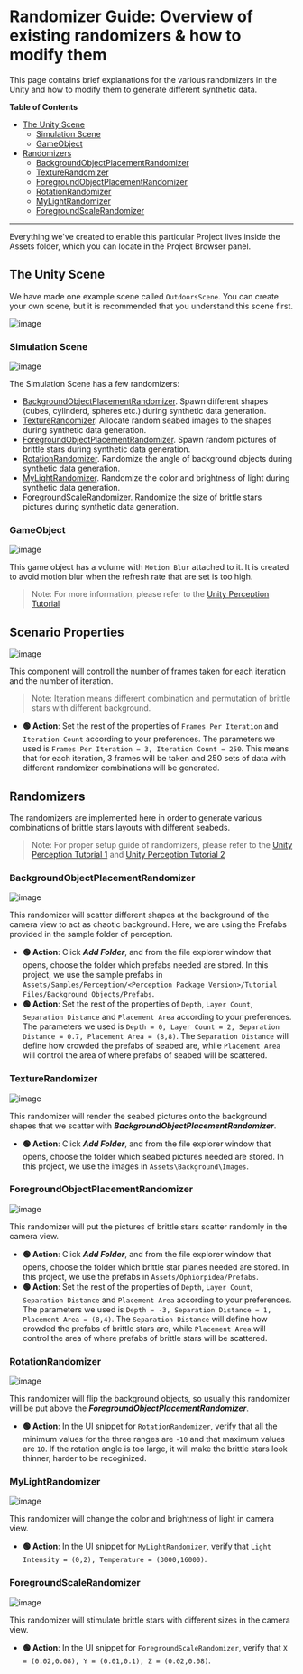 # Randomizer Guide: Overview of existing randomizers & how to modify them

This page contains brief explanations for the various randomizers in the Unity and how to modify them to generate different synthetic data.

**Table of Contents**
- [The Unity Scene](#the-unity-scene)
    - [Simulation Scene](#simulation-scene)
    - [GameObject](#gameobject)
- [Randomizers](#randomizers)
    - [BackgroundObjectPlacementRandomizer](#backgroundobjectplacementrandomizer)
    - [TextureRandomizer](#texturerandomizer)
    - [ForegroundObjectPlacementRandomizer](#foregroundobjectplacementrandomizer)
    - [RotationRandomizer](#rotationrandomizer)
    - [MyLightRandomizer](#mylightrandomizer)
    - [ForegroundScaleRandomizer](#foregroundscalerandomizer)
      
---

Everything we've created to enable this particular Project lives inside the Assets folder, which you can locate in the Project Browser panel.

## The Unity Scene
We have made one example scene called `OutdoorsScene`. You can create your own scene, but it is recommended that you understand this scene first.  

![image](https://github.com/user-attachments/assets/219d1921-848f-465a-a336-b3d1882cda99)

### Simulation Scene
![image](https://github.com/user-attachments/assets/e9ce1bb2-5d8a-4203-802b-65a28237b43f)

The Simulation Scene has a few randomizers:
- [BackgroundObjectPlacementRandomizer](#backgroundobjectplacementrandomizer). Spawn different shapes (cubes, cylinderd, spheres etc.) during synthetic data generation.
- [TextureRandomizer](#texturerandomizer). Allocate random seabed images to the shapes during synthetic data generation.
- [ForegroundObjectPlacementRandomizer](#foregroundobjectplacementrandomizer). Spawn random pictures of brittle stars during synthetic data generation.
- [RotationRandomizer](#rotationrandomizer). Randomize the angle of background objects during synthetic data generation.
- [MyLightRandomizer](#mylightrandomizer). Randomize the color and brightness of light during synthetic data generation.
- [ForegroundScaleRandomizer](#foregroundscalerandomizer). Randomize the size of brittle stars pictures during synthetic data generation.


### GameObject
![image](https://github.com/user-attachments/assets/625e5f5b-b7ff-410d-b02b-4a1848f63072)

This game object has a volume with `Motion Blur` attached to it. It is created to avoid motion blur when the refresh rate that are set is too high.

> Note: For more information, please refer to the [Unity Perception Tutorial](https://github.com/Unity-Technologies/com.unity.perception/blob/main/com.unity.perception/Documentation~/Tutorial/Phase1.md)

## Scenario Properties
![image](https://github.com/user-attachments/assets/d4954376-72f5-49b4-b8ee-11733b258bdb)

This component will controll the number of frames taken for each iteration and the number of iteration.
> Note: Iteration means different combination and permutation of brittle stars with different background.
- **🟢 Action**: Set the rest of the properties of `Frames Per Iteration` and `Iteration Count` according to your preferences. The parameters we used is `Frames Per Iteration = 3, Iteration Count = 250`. This means that for each iteration, 3 frames will be taken and 250 sets of data with different randomizer combinations will be generated. 
  
## Randomizers
The randomizers are implemented here in order to generate various combinations of brittle stars layouts with different seabeds.
> Note: For proper setup guide of randomizers, please refer to the [Unity Perception Tutorial 1](https://github.com/Unity-Technologies/com.unity.perception/blob/main/com.unity.perception/Documentation~/Tutorial/Phase1.md) and [Unity Perception Tutorial 2](https://github.com/Unity-Technologies/com.unity.perception/blob/main/com.unity.perception/Documentation~/Tutorial/Phase2.md)

### BackgroundObjectPlacementRandomizer
![image](https://github.com/user-attachments/assets/c9ea983a-9230-47a9-9c8c-912ff52e7e7a)

This randomizer will scatter different shapes at the background of the camera view to act as chaotic background. Here, we are using the Prefabs provided in the sample folder of perception.
- **🟢 Action**: Click _**Add Folder**_, and from the file explorer window that opens, choose the folder which prefabs needed are stored. In this project, we use the sample prefabs in `Assets/Samples/Perception/<Perception Package Version>/Tutorial Files/Background Objects/Prefabs`.
- **🟢 Action**: Set the rest of the properties of `Depth`, `Layer Count`, `Separation Distance` and `Placement Area` according to your preferences. The parameters we used is  `Depth = 0, Layer Count = 2, Separation Distance = 0.7, Placement Area = (8,8)`.
The `Separation Distance` will define how crowded the prefabs of seabed are, while `Placement Area` will control the area of where prefabs of seabed will be scattered.

### TextureRandomizer
![image](https://github.com/user-attachments/assets/b4aa4bdc-fd6e-4309-8863-24245663dd7f)

This randomizer will render the seabed pictures onto the background shapes that we scatter with **_BackgroundObjectPlacementRandomizer_**.
- **🟢 Action**: Click _**Add Folder**_, and from the file explorer window that opens, choose the folder which seabed pictures needed are stored. In this project, we use the images in `Assets\Background\Images`.

### ForegroundObjectPlacementRandomizer
![image](https://github.com/user-attachments/assets/9c5b605c-2f58-45a2-92a5-ad45c13409a5)

This randomizer will put the pictures of brittle stars scatter randomly in the camera view.
- **🟢 Action**: Click _**Add Folder**_, and from the file explorer window that opens, choose the folder which brittle star planes needed are stored. In this project, we use the prefabs in `Assets/Ophiorpidea/Prefabs`.
- **🟢 Action**: Set the rest of the properties of `Depth`, `Layer Count`, `Separation Distance` and `Placement Area` according to your preferences. The parameters we used is  `Depth = -3, Separation Distance = 1, Placement Area = (8,4)`.
The `Separation Distance` will define how crowded the prefabs of brittle stars are, while `Placement Area` will control the area of where prefabs of brittle stars will be scattered.

### RotationRandomizer
![image](https://github.com/user-attachments/assets/f2d065aa-3384-4def-a0c9-6b817d0c9301)

This randomizer will flip the background objects, so usually this randomizer will be put above the **_ForegroundObjectPlacementRandomizer_**.
- **🟢 Action**: In the UI snippet for `RotationRandomizer`, verify that all the minimum values for the three ranges are `-10` and that maximum values are `10`.
If the rotation angle is too large, it will make the brittle stars look thinner, harder to be recoginized.

### MyLightRandomizer
![image](https://github.com/user-attachments/assets/218569a3-6acc-4d2f-93b2-022d1dce0d28)

This randomizer will change the color and brightness of light in camera view.
- **🟢 Action**: In the UI snippet for `MyLightRandomizer`, verify that `Light Intensity = (0,2), Temperature = (3000,16000)`.

### ForegroundScaleRandomizer
![image](https://github.com/user-attachments/assets/44bb3912-d2a1-4062-9cd1-bb8af2e4edb9)

This randomizer will stimulate brittle stars with different sizes in the camera view.
- **🟢 Action**: In the UI snippet for `ForegroundScaleRandomizer`, verify that `X = (0.02,0.08), Y = (0.01,0.1), Z = (0.02,0.08)`.



